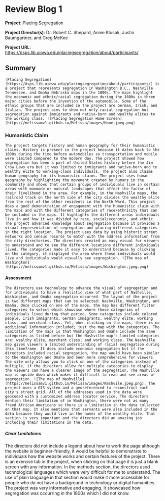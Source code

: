 # Review Blog 1

**Project**: Placing Segregation

**Project Director(s)**: Dr. Robert C. Shepard, Annie Klusak, Justin Baumgartner, and Greg McKee 

**Project URL**: https://dsps.lib.uiowa.edu/placingsegregation/about/participants/  

## Summary 
	[Placing Segregation](https://dsps.lib.uiowa.edu/placingsegregation/about/participants/) is a project that represents segregation in Washington D.C., Nashville Tennessee, and Omaha Nebraska maps in the 1800s. The maps highlight the economic and ethnic/racial segregation during the 1800s in three major cities before the invention of the automobile. Some of the ethnic groups that are included in the project are German, Irish, and Italian. The project aims to show not only racial segregation but segregation against immigrants and native-born and wealthy elites to the working class. ![Placing Segregation Home Screen](https://melissamv1.github.io/Melissa/images/Home.jpeg.png)

### Humanistic Claim 
	The project targets history and human geography for their humanistic claims. History is present in the project because it dates back to the 1800s during the time before automobiles so transportation and mobile were limited compared to the modern day. The project showed how segregation has been a part of United States history before the Jim Crow Laws era but it was limited to immigrants and native-born and to wealthy elite to working-class individuals. The project also claims human geography for its humanistic claims. The project uses human geography by highlighting the movement created by humans in the community and shows that certain groups of individuals live in certain areas with manmade or natural landscapes that affect the factor of their livelihood in the area. For example, in the Nashville maps, the railroad track on the north side of the city divides the wealthy elite from the rest of the other residents in the North Ward. This project does a good demonstration of engagement with the humanistic claim with the maps and with the different categories of race/ethnicity that can be included in the maps. It highlights the different areas individuals live in and how it was divided by race, social/economic, and ethnic. The project advanced knowledge about segregation because it provides a visual representation of segregation and placing different categories in the right location. The project uses data by using historic street networks and census records to match with the address information from the city directories. The directors created an easy visual for viewers to understand and to see the different locations different individuals lived. The categories made it easy to understand because by clicking on the category, it displayed the area where these individuals would live and individuals would visually see segregation. ![The map of Washington](https://melissamv1.github.io/Melissa/images/Washington.jpeg.png)

#### Assessment
	The directors use technology to advance the visual of segregation and for individuals to have a realistic view of what part of Nashville, Washington, and Omaha segregation occurred. The layout of the project is two different maps that can be selected: Nashville, Washington, and Omaha. Once clicked on one of the maps, the map has different filter categories to select which showcase where these categories of individuals lived during that period. Some categories include colored people, Irish immigrants, German immigrants, wealthy elite, working class, and merchant class. Yet, when clicking on the maps, there is no additional information included; just the map with the categories. The limitation of the maps is that Washington and Omaha include the same categories as listed before but the Nashville map's limited categories are: wealthy elite, merchant class, and working class. The Nashville map gives viewers a limited understanding of racial segregation during this timeframe. It does include economic segregation but if the directors included racial segregation, the map would have been similar to the Washington and Omaha and been more comprehensive for viewers. The site only allows you to click on one of the categories instead of multiple, if the directors allow for multiple categories to display the viewers can have a clearer image of the segregation. The Nashville map is upside down which makes it difficult to read and see areas of segregation. ![The map of Nashville](https://melissamv1.github.io/Melissa/images/Nashvile.jpeg.png). The project uses a GIS system and a georeferenced to reconstruct each city's street grid. All of the addresses used in the data were geocoded with a customized address locator service. The directors mention their limitation of in Washington, there were not as many freed African Americans so there is a limitation in the data collected on that map. It also mentions that servants were also included in the data because they would live in the homes of the wealthy elite. That section is very important and the directors did an amazing job including their limitations in the data. 

##### Clear Limitations
The directors did not include a legend about how to work the page although the website is beginner-friendly, it would be helpful to demonstrate to individuals how the website works and certain features of the project. There is an exercise tab in the project, when clicking on that page it is just a blank screen with any information. In the methods section, the directors used technological languages which were very difficult for me to understand. The use of plain language in that section would make it more accessible for people who do not have a background in technology or digital humanities. The project was very informative and engaging. It showcased how segregation was occurring in the 1800s which I did not know. 
